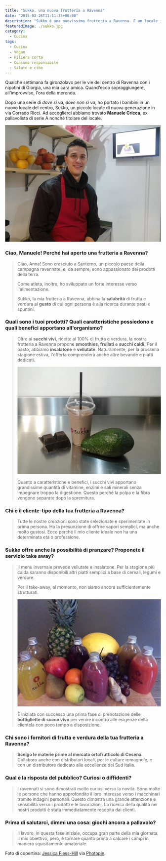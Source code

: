 ```yaml
---
title: "Sukko, una nuova frutteria a Ravenna"
date: "2015-03-26T11:11:35+00:00"
description: "Sukko è una nuovissima frutteria a Ravenna. È un locale in cui le protagoniste sono frutta e verdura in tutta la loro fresca genuinità."
featuredImage: ./sukko.jpg
category:
  - Cucina
tags:
  - Cucina
  - Vegan
  - Filiera corta
  - Consumo responsabile
  - Salute e cibo
---
```


Qualche settimana fa gironzolavo per le vie del centro di Ravenna con i nipotini di Giorgia, una mia cara amica. Quand'ecco sopraggiungere, all'improvviso, l'ora della merenda.

Dopo una serie di _dove si va, dove non si va_, ho portato i bambini in un nuovo locale del centro, Sukko, un piccolo locale di nuova generazione in via Corrado Ricci.
Ad accoglierci abbiamo trovato **Manuele Cricca**, ex pallavolista di serie A nonché titolare del locale.

![Manuele Cricca](./manuele-cricca.jpg)

### Ciao, Manuele! Perché hai aperto una frutteria a Ravenna?

> Ciao, Anna! Sono cresciuto a Santerno, un piccolo paese della campagna ravennate, e, da sempre, sono appassionato dei prodotti della terra.
>
> Come atleta, inoltre, ho sviluppato un forte interesse verso l'alimentazione.
>
> Sukko, la mia frutteria a Ravenna, abbina la **salubrità** di frutta e verdura al **gusto** di cui ogni persona è alla ricerca durante pasti e spuntini.

### Quali sono i tuoi prodotti? Quali caratteristiche possiedono e quali benefici apportano all'organismo?

> Oltre ai **succhi vivi**, ricette al 100% di frutta e verdura, la nostra frutteria a Ravenna propone **smoothies**, **frullati** e **succhi caldi**. Per il pasto, abbiamo **insalatone** e **vellutate**. Naturalmente, per la prossima stagione estiva, l'offerta comprenderà anche altre bevande e piatti dedicati.
>
> ![Sukko](./sukko-1.jpg)
>
> Quanto a caratteristiche e benefici, i succhi vivi apportano grandissime quantità di vitamine, enzimi e sali minerali senza impegnare troppo la digestione. Questo perché la polpa e la fibra vengono separate dopo la spremitura.

### Chi è il cliente-tipo della tua frutteria a Ravenna?

> Tutte le nostre creazioni sono state selezionate e sperimentate in prima persona. Ho la presunzione di offrire sapori semplici, ma anche molto gustosi. Ecco perché il mio cliente ideale non ha una determinata età o professione.

### Sukko offre anche la possibilità di pranzare? Proponete il servizio take away?

> Il menù invernale prevede vellutate e insalatone. Per la stagione più calda saranno disponibili altri piatti semplici a base di cereali, legumi e verdure.
>
> Per il take-away, al momento, non siamo ancora sufficientemente strutturati.
>
> ![Sukko](./sukko-4.jpg)
>
> È iniziata con successo una prima fase di prenotazione delle **bottigliette di succo vivo** per venire incontro alle esigenze della clientela con poco tempo a disposizione.

### Chi sono i fornitori di frutta e verdura della tua frutteria a Ravenna?

> **Scelgo le materie prime al mercato ortofrutticolo di Cesena**. Collaboro anche con distributori locali, per le culture romagnole, e con un distributore dedicato alle eccellenze del Sud Italia.

### Qual è la risposta del pubblico? Curiosi o diffidenti?

> I ravennati si sono dimostrati molto curiosi verso la novità. Sono molte le persone che hanno approfondito il loro interesse verso i macchinari tramite indagini personali. Questo dimostra una grande attenzione e sensibilità verso i prodotti e le lavorazioni. La ricerca della qualità nei nostri prodotti è stata immediatamente recepita dai clienti.

### Prima di salutarci, dimmi una cosa: giochi ancora a pallavolo?

> Il lavoro, in questa fase iniziale, occupa gran parte della mia giornata. Il mio obiettivo, però, è tornare quanto prima a calcare i campi in maniera squisitamente amatoriale.

Foto di copertina: [Jessica Fiess-Hill](http://www.flickr.com/photos/13499683@N00/7178714273) via [Photopin](http://photopin.com).

